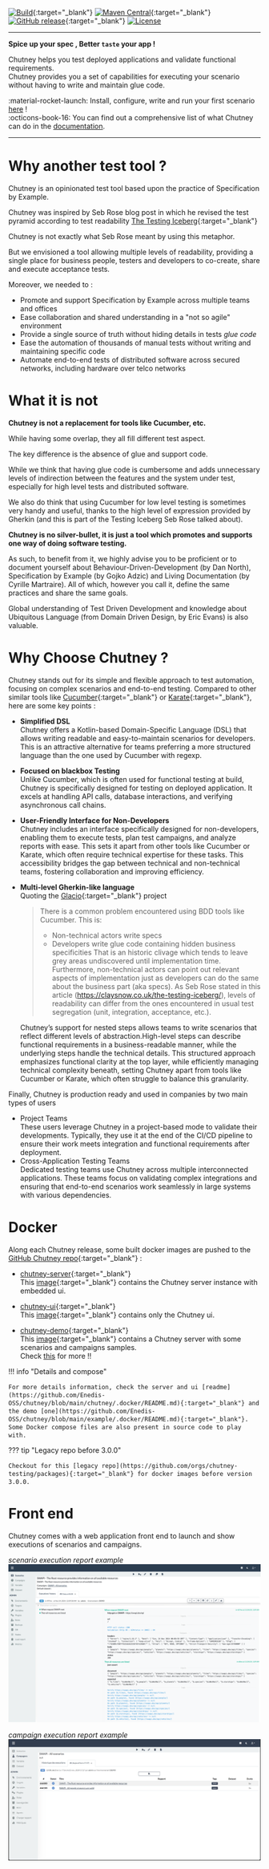 <!--
  ~ SPDX-FileCopyrightText: 2017-2024 Enedis
  ~
  ~ SPDX-License-Identifier: Apache-2.0
  ~
-->

[![Build](https://github.com/Enedis-OSS/chutney/actions/workflows/build-all.yml/badge.svg?branch=main)](https://github.com/Enedis-OSS/chutney/actions/workflows/build-all.yml){:target="_blank"}
[![Maven Central](https://maven-badges.herokuapp.com/maven-central/com.chutneytesting/server/badge.svg)](https://maven-badges.herokuapp.com/maven-central/com.chutneytesting/server){:target="_blank"}
[![GitHub release](https://img.shields.io/github/v/release/Enedis-OSS/chutney)](https://github.com/Enedis-OSS/chutney/releases/latest){:target="_blank"}
[![License](https://img.shields.io/badge/License-Apache_2.0-blue.svg)](https://opensource.org/licenses/Apache-2.0)

----
**Spice up your spec , Better `taste` your app !**

Chutney helps you test deployed applications and validate functional requirements.  
Chutney provides you a set of capabilities for executing your scenario without having to write and maintain glue code.  

:material-rocket-launch: Install, configure, write and run your first scenario [here](/getting_started/requirements.md) !  
:octicons-book-16: You can find out a comprehensive list of what Chutney can do in the [documentation](/documentation/actions/introduction.md).

----

# Why another test tool ?

Chutney is an opinionated test tool based upon the practice of Specification by Example.

Chutney was inspired by Seb Rose blog post in which he revised the test pyramid according to test readability
[The Testing Iceberg](http://claysnow.co.uk/the-testing-iceberg/){:target="_blank"}

Chutney is not exactly what Seb Rose meant by using this metaphor.

But we envisioned a tool allowing multiple levels of readability, providing a single place for business people,
testers and developers to co-create, share and execute acceptance tests.

Moreover, we needed to :

* Promote and support Specification by Example across multiple teams and offices
* Ease collaboration and shared understanding in a "not so agile" environment
* Provide a single source of truth without hiding details in tests _glue code_
* Ease the automation of thousands of manual tests without writing and maintaining specific code
* Automate end-to-end tests of distributed software across secured networks, including hardware over telco networks

# What it is not

__Chutney is not a replacement for tools like Cucumber, etc.__

While having some overlap, they all fill different test aspect.

The key difference is the absence of glue and support code.

While we think that having glue code is cumbersome and adds unnecessary levels of indirection between the features and the system under test,
especially for high level tests and distributed software.

We also do think that using Cucumber for low level testing is sometimes very handy and useful,
thanks to the high level of expression provided by Gherkin (and this is part of the Testing Iceberg Seb Rose talked about).


__Chutney is no silver-bullet, it is just a tool which promotes and supports one way of doing software testing.__

As such, to benefit from it, we highly advise you to be proficient or to document yourself about
Behaviour-Driven-Development (by Dan North), Specification by Example (by Gojko Adzic) and Living Documentation (by Cyrille Martraire).
All of which, however you call it, define the same practices and share the same goals.

Global understanding of Test Driven Development and knowledge about Ubiquitous Language (from Domain Driven Design, by Eric Evans)
is also valuable.

# Why Choose Chutney ?

Chutney stands out for its simple and flexible approach to test automation, focusing on complex scenarios and end-to-end testing. Compared to other similar tools like [Cucumber](https://cucumber.io/){:target="_blank"} or [Karate](https://karatelabs.github.io/karate/){:target="_blank"}, here are some key points :

 * **Simplified DSL**  
   Chutney offers a Kotlin-based Domain-Specific Language (DSL) that allows writing readable and easy-to-maintain scenarios for developers. This is an attractive alternative for teams preferring a more structured language than the one used by Cucumber with regexp.

 * **Focused on blackbox Testing**  
   Unlike Cucumber, which is often used for functional testing at build, Chutney is specifically designed for testing on deployed application. It excels at handling API calls, database interactions, and verifying asynchronous call chains.

 * **User-Friendly Interface for Non-Developers**  
   Chutney includes an interface specifically designed for non-developers, enabling them to execute tests, plan test campaigns, and analyze reports with ease. This sets it apart from other tools like Cucumber or Karate, which often require technical expertise for these tasks. This accessibility bridges the gap between technical and non-technical teams, fostering collaboration and improving efficiency.

 * **Multi-level Gherkin-like language**  
   Quoting the [Glacio](https://github.com/fridujo/glacio){:target="_blank"} project

    > There is a common problem encountered using BDD tools like Cucumber.
    > This is:
    >- Non-technical actors write specs
    >  - Developers write glue code containing hidden business specificities
      >  That is an historic clivage which tends to leave grey areas undiscovered until implementation time.
      >  Furthermore, non-technical actors can point out relevant aspects of implementation just as developers can do the same about the business part (aka specs).
      >  As Seb Rose stated in this article (https://claysnow.co.uk/the-testing-iceberg/), levels of readability can differ from the ones encountered in usual test segregation (unit, integration, acceptance, etc.).

    Chutney’s support for nested steps allows teams to write scenarios that reflect different levels of abstraction.High-level steps can describe functional requirements in a business-readable manner, while the underlying steps handle the technical details. This structured approach emphasizes functional clarity at the top layer, while efficiently managing technical complexity beneath, setting Chutney apart from tools like Cucumber or Karate, which often struggle to balance this granularity.

 
Finally, Chutney is production ready and used in companies by two main types of users

* Project Teams  
  These users leverage Chutney in a project-based mode to validate their developments. Typically, they use it at the end of the CI/CD pipeline to ensure their work meets integration and functional requirements after deployment.
* Cross-Application Testing Teams  
  Dedicated testing teams use Chutney across multiple interconnected applications. These teams focus on validating complex integrations and ensuring that end-to-end scenarios work seamlessly in large systems with various dependencies.

# Docker

Along each Chutney release, some built docker images are pushed to the [GitHub Chutney repo](https://github.com/orgs/Enedis-OSS/packages?repo_name=chutney){:target="_blank"} :

* [chutney-server](https://github.com/orgs/Enedis-OSS/chutney/pkgs/container/chutney%2Fchutney-server){:target="_blank"}  
  This [image](https://github.com/Enedis-OSS/chutney/blob/main/chutney/.docker/server/Dockerfile){:target="_blank"} contains the Chutney server instance with embedded ui.

* [chutney-ui](https://github.com/orgs/Enedis-OSS/chutney/pkgs/container/chutney%2Fchutney-ui){:target="_blank"}  
  This [image](https://github.com/Enedis-OSS/chutney/blob/main/chutney/.docker/ui/Dockerfile){:target="_blank"} contains only the Chutney ui.
    
* [chutney-demo](https://github.com/orgs/Enedis-OSS/chutney/pkgs/container/chutney%2Fchutney-demo){:target="_blank"}  
  This [image](https://github.com/Enedis-OSS/chutney/blob/main/example/.docker/demo/Dockerfile){:target="_blank"} contains a Chutney server with some scenarios and campaigns samples.  
  Check [this](/getting_started/demo.md) for more !!

!!! info "Details and compose"

    For more details information, check the server and ui [readme](https://github.com/Enedis-OSS/chutney/blob/main/chutney/.docker/README.md){:target="_blank"} and the demo [one](https://github.com/Enedis-OSS/chutney/blob/main/example/.docker/README.md){:target="_blank"}.  
    Some Docker compose files are also present in source code to play with.

??? tip "Legacy repo before 3.0.0"

    Checkout for this [legacy repo](https://github.com/orgs/chutney-testing/packages){:target="_blank"} for docker images before version 3.0.0.

# Front end

Chutney comes with a web application front end to launch and show executions of scenarios and campaigns.

*scenario execution report example*  
![swapi-ui-report.png](img/swapi-ui-report.png)

*campaign execution report example*  
![swapi-ui-campaign-report.png](img/swapi-ui-campaign-report.png)
